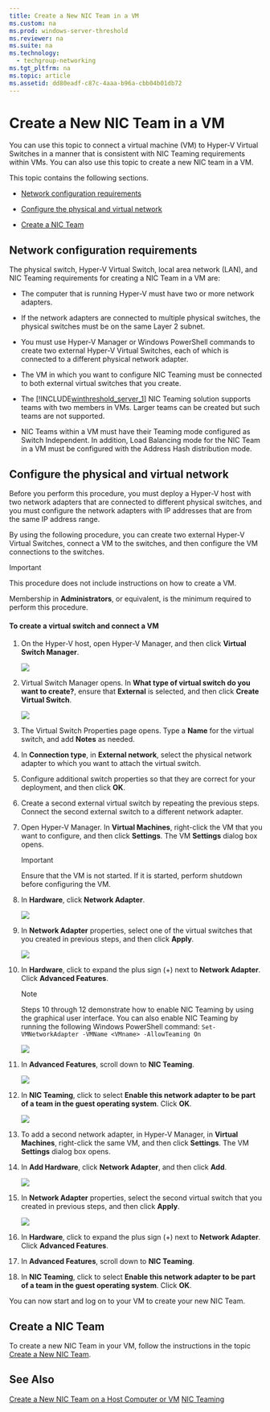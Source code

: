 ```yaml
---
title: Create a New NIC Team in a VM
ms.custom: na
ms.prod: windows-server-threshold
ms.reviewer: na
ms.suite: na
ms.technology: 
  - techgroup-networking
ms.tgt_pltfrm: na
ms.topic: article
ms.assetid: dd80eadf-c87c-4aaa-b96a-cbb04b01db72
---
```

# Create a New NIC Team in a VM
You can use this topic to connect a virtual machine \(VM\) to Hyper\-V Virtual Switches in a manner that is consistent with NIC Teaming requirements within VMs. You can also use this topic to create a new NIC team in a VM.

This topic contains the following sections.

-   [Network configuration requirements](#bkmk_network)

-   [Configure the physical and virtual network](#bkmk_configure)

-   [Create a NIC Team](#bkmk_new)

## <a name="bkmk_network"></a>Network configuration requirements
The physical switch, Hyper\-V Virtual Switch, local area network \(LAN\), and NIC Teaming requirements for creating a NIC Team in a VM are:

-   The computer that is running Hyper\-V must have two or more network adapters.

-   If the network adapters are connected to multiple physical switches, the physical switches must be on the same Layer 2 subnet.

-   You must use Hyper\-V Manager or Windows PowerShell commands to create two external Hyper\-V Virtual Switches, each of which is connected to a different physical network adapter.

-   The VM in which you want to configure NIC Teaming must be connected to both external virtual switches that you create.

-   The [!INCLUDE[winthreshold_server_1](includes/winthreshold_server_1_md.md)] NIC Teaming solution supports teams with two members in VMs. Larger teams can be created but such teams are not supported.

-   NIC Teams within a VM must have their Teaming mode configured as Switch Independent. In addition, Load Balancing mode for the NIC Team in a VM must be configured with the Address Hash distribution mode.

## <a name="bkmk_configure"></a>Configure the physical and virtual network
Before you perform this procedure, you must deploy a Hyper\-V host with two network adapters that are connected to different physical switches, and you must configure the network adapters with IP addresses that are from the same IP address range.

By using the following procedure, you can create two external Hyper\-V Virtual Switches, connect a VM to the switches, and then configure the VM connections to the switches.

> [!IMPORTANT]
> This procedure does not include instructions on how to create a VM.

Membership in **Administrators**, or equivalent, is the minimum required to perform this procedure.

#### To create a virtual switch and connect a VM

1.  On the Hyper\-V host, open Hyper\-V Manager, and then click **Virtual Switch Manager**.

    ![](media/nict_hv.jpg)

2.  Virtual Switch Manager opens. In **What type of virtual switch do you want to create?**, ensure that **External** is selected, and then click **Create Virtual Switch**.

    ![](media/nict_hv_02.jpg)

3.  The Virtual Switch Properties page opens. Type a **Name** for the virtual switch, and add **Notes** as needed.

4.  In **Connection type**, in **External network**, select the physical network adapter to which you want to attach the virtual switch.

5.  Configure additional switch properties so that they are correct for your deployment, and then click **OK**.

6.  Create a second external virtual switch by repeating the previous steps. Connect the second external switch to a different network adapter.

7.  Open Hyper\-V Manager. In **Virtual Machines**, right\-click the VM that you want to configure, and then click **Settings**. The VM **Settings** dialog box opens.

    > [!IMPORTANT]
    > Ensure that the VM is not started. If it is started, perform shutdown before configuring the VM.

8.  In **Hardware**, click **Network Adapter**.

    ![](media/nict_hvs_01.jpg)

9. In **Network Adapter** properties, select one of the virtual switches that you created in previous steps, and then click **Apply**.

    ![](media/nict_hvs_02.jpg)

10. In **Hardware**, click to expand the plus sign \(\+\) next to **Network Adapter**. Click **Advanced Features**.

    > [!NOTE]
    > Steps 10 through 12 demonstrate how to enable NIC Teaming by using the graphical user interface. You can also enable NIC Teaming by running the following Windows PowerShell command: `Set-VMNetworkAdapter -VMName <VMname> -AllowTeaming On`

    ![](media/nict_hvs_03.jpg)

11. In **Advanced Features**, scroll down to **NIC Teaming**.

    ![](media/nict_hvs_04.jpg)

12. In **NIC Teaming**, click to select **Enable this network adapter to be part of a team in the guest operating system**. Click **OK**.

    ![](media/nict_hvs_05.jpg)

13. To add a second network adapter, in Hyper\-V Manager, in **Virtual Machines**, right\-click the same VM, and then click **Settings**. The VM **Settings** dialog box opens.

14. In **Add Hardware**, click **Network Adapter**, and then click **Add**.

    ![](media/nict_hvs_06.jpg)

15. In **Network Adapter** properties, select the second virtual switch that you created in previous steps, and then click **Apply**.

    ![](media/nict_hvs_07.jpg)

16. In **Hardware**, click to expand the plus sign \(\+\) next to **Network Adapter**. Click **Advanced Features**.

17. In **Advanced Features**, scroll down to **NIC Teaming**.

18. In **NIC Teaming**, click to select **Enable this network adapter to be part of a team in the guest operating system**. Click **OK**.

You can now start and log on to your VM to create your new NIC Team.

## <a name="bkmk_new"></a>Create a  NIC Team
To create a new NIC Team in your VM, follow the instructions in the topic [Create a New NIC Team](Create-a-New-NIC-Team.md).

## See Also
[Create a New NIC Team on a Host Computer or VM](Create-a-New-NIC-Team-on-a-Host-Computer-or-VM.md)
[NIC Teaming](NIC-Teaming.md)


